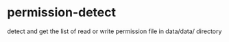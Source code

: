 permission-detect
=================

detect and get the list of read or write permission file in data/data/ directory
